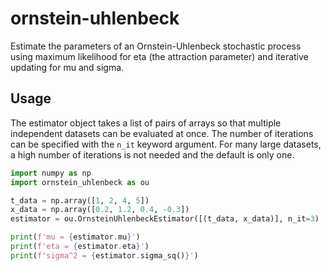 # ornstein-uhlenbeck

Estimate the parameters of an Ornstein-Uhlenbeck stochastic process using
maximum likelihood for eta (the attraction parameter) and iterative updating for
mu and sigma.

## Usage

The estimator object takes a list of pairs of arrays so that multiple
independent datasets can be evaluated at once. The number of iterations can be
specified with the `n_it` keyword argument. For many large datasets, a high
number of iterations is not needed and the default is only one.

``` python
import numpy as np
import ornstein_uhlenbeck as ou

t_data = np.array([1, 2, 4, 5])
x_data = np.array([0.2, 1.2, 0.4, -0.3])
estimator = ou.OrnsteinUhlenbeckEstimator([(t_data, x_data)], n_it=3)

print(f'mu = {estimator.mu}')
print(f'eta = {estimator.eta}')
print(f'sigma^2 = {estimator.sigma_sq()}')
```

